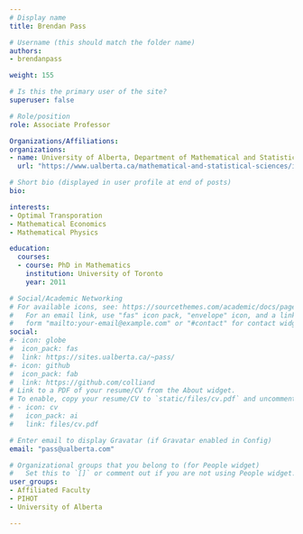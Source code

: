 ```yaml
---
# Display name
title: Brendan Pass

# Username (this should match the folder name)
authors:
- brendanpass

weight: 155

# Is this the primary user of the site?
superuser: false

# Role/position
role: Associate Professor

Organizations/Affiliations:
organizations:
- name: University of Alberta, Department of Mathematical and Statistical Sciences
  url: "https://www.ualberta.ca/mathematical-and-statistical-sciences/index.html"

# Short bio (displayed in user profile at end of posts)
bio:

interests:
- Optimal Transporation
- Mathematical Economics
- Mathematical Physics

education:
  courses:
  - course: PhD in Mathematics
    institution: University of Toronto
    year: 2011

# Social/Academic Networking
# For available icons, see: https://sourcethemes.com/academic/docs/page-builder/#icons
#   For an email link, use "fas" icon pack, "envelope" icon, and a link in the
#   form "mailto:your-email@example.com" or "#contact" for contact widget.
social:
#- icon: globe
#  icon_pack: fas
#  link: https://sites.ualberta.ca/~pass/
#- icon: github
#  icon_pack: fab
#  link: https://github.com/colliand
# Link to a PDF of your resume/CV from the About widget.
# To enable, copy your resume/CV to `static/files/cv.pdf` and uncomment the lines below.
# - icon: cv
#   icon_pack: ai
#   link: files/cv.pdf

# Enter email to display Gravatar (if Gravatar enabled in Config)
email: "pass@ualberta.com"

# Organizational groups that you belong to (for People widget)
#   Set this to `[]` or comment out if you are not using People widget.
user_groups:
- Affiliated Faculty
- PIHOT
- University of Alberta

---
```

